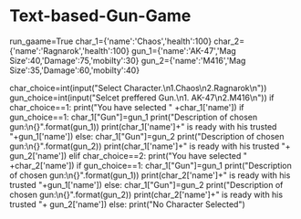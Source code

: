 # Text-based-Gun-Game

run_gaame=True
char_1={'name':'Chaos','health':100}
char_2={'name':'Ragnarok','health':100}
gun_1={'name':'AK-47','Mag Size':40,'Damage':75,'mobilty':30}
gun_2={'name':'M416','Mag Size':35,'Damage':60,'mobilty':40}

char_choice=int(input("Select Character.\n1.Chaos\n2.Ragnarok\n"))
gun_choice=int(input("Selcet preffered Gun.\n1. AK-47\n2.M416\n"))
if char_choice==1:
    print("You have selected " +char_1['name'])
    if gun_choice==1:
        char_1["Gun"]=gun_1
        print("Description of chosen gun:\n{}".format(gun_1))
        print(char_1['name']+" is ready with his trusted "+gun_1['name'])
    else:
        char_1["Gun"]=gun_2
        print("Description of chosen gun:\n{}".format(gun_2))
        print(char_1['name']+" is ready with his trusted "+ gun_2['name'])
elif char_choice==2:
    print("You have selected " +char_2['name'])
    if gun_choice==1:
        char_1["Gun"]=gun_1
        print("Description of chosen gun:\n{}".format(gun_1))
        print(char_2['name']+" is ready with his trusted "+gun_1['name'])
    else:
        char_1["Gun"]=gun_2
        print("Description of chosen gun:\n{}".format(gun_2))
        print(char_2['name']+" is ready with his trusted "+ gun_2['name'])
else:
    print("No Character Selected")






